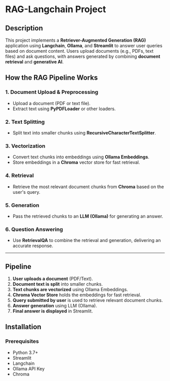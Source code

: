 # RAG-Langchain Project

## Description

This project implements a **Retriever-Augmented Generation (RAG)** application using **Langchain**, **Ollama**, and **Streamlit** to answer user queries based on document content. Users upload documents (e.g., PDFs, text files) and ask questions, with answers generated by combining **document retrieval** and **generative AI**.

## How the RAG Pipeline Works

### 1. **Document Upload & Preprocessing**
   - Upload a document (PDF or text file).
   - Extract text using **PyPDFLoader** or other loaders.

### 2. **Text Splitting**
   - Split text into smaller chunks using **RecursiveCharacterTextSplitter**.

### 3. **Vectorization**
   - Convert text chunks into embeddings using **Ollama Embeddings**.
   - Store embeddings in a **Chroma** vector store for fast retrieval.

### 4. **Retrieval**
   - Retrieve the most relevant document chunks from **Chroma** based on the user's query.

### 5. **Generation**
   - Pass the retrieved chunks to an **LLM (Ollama)** for generating an answer.

### 6. **Question Answering**
   - Use **RetrievalQA** to combine the retrieval and generation, delivering an accurate response.

---

## Pipeline
1. **User uploads a document** (PDF/Text).
2. **Document text is split** into smaller chunks.
3. **Text chunks are vectorized** using Ollama Embeddings.
4. **Chroma Vector Store** holds the embeddings for fast retrieval.
5. **Query submitted by user** is used to retrieve relevant document chunks.
6. **Answer generation** using LLM (Ollama).
7. **Final answer is displayed** in Streamlit.

## Installation

### Prerequisites

- Python 3.7+
- Streamlit
- Langchain
- Ollama API Key
- Chroma

